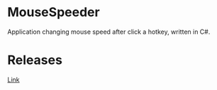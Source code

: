 # MouseSpeeder
Application changing mouse speed after click a hotkey, written in C#.

# Releases
[Link](../../releases)
